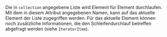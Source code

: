 Die in `collection` angegebene Liste wird Element für Element durchlaufen. Mit
dem in diesem Attribut angegebenen Namen, kann auf das aktuelle Element der
Liste zugegriffen werden. Für das aktuelle Element können noch zusätzliche
Informationen, die den Schleifendurchlauf betreffen abgefragt werden (siehe
`IteratorItem`).